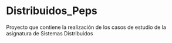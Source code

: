 # Distribuidos_Peps
Proyecto que contiene la realización de los casos de estudio de la asignatura de Sistemas Distribuidos
